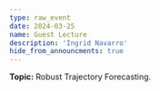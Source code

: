 ```yaml
---
type: raw_event
date: 2024-03-25
name: Guest Lecture
description: 'Ingrid Navarro'
hide_from_announcments: true
---
```

**Topic:** Robust Trajectory Forecasting.